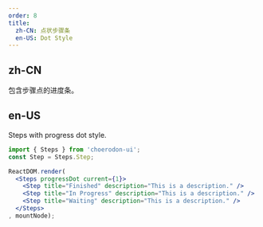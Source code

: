 ```yaml
---
order: 8
title:
  zh-CN: 点状步骤条
  en-US: Dot Style
---
```


## zh-CN

包含步骤点的进度条。

## en-US

Steps with progress dot style.

````jsx
import { Steps } from 'choerodon-ui';
const Step = Steps.Step;

ReactDOM.render(
  <Steps progressDot current={1}>
    <Step title="Finished" description="This is a description." />
    <Step title="In Progress" description="This is a description." />
    <Step title="Waiting" description="This is a description." />
  </Steps>
, mountNode);
````

